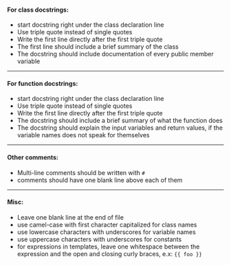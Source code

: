 #### For class docstrings:
- start docstring right under the class declaration line
- Use triple quote instead of single quotes
- Write the first line directly after the first triple quote
- The first line should include a brief summary of the class
- The docstring should include documentation of every public member variable
---
#### For function docstrings:
- start docstring right under the class declaration line
- Use triple quote instead of single quotes
- Write the first line directly after the first triple quote
- The docstring should include a brief summary of what the function does
- The docstring should explain the input variables and return values, if the variable names does not speak for themselves
---

#### Other comments:
- Multi-line comments should be written with `#`
- comments should have one blank line above each of them
---
#### Misc:
- Leave one blank line at the end of file
- use camel-case with first character capitalized for class names
- use lowercase characters with underscores for variable names
- use uppercase characters with underscores for constants
- for expressions in templates, leave one whitespace between the expression and the open and closing curly braces, e.x: `{{ foo }}`
